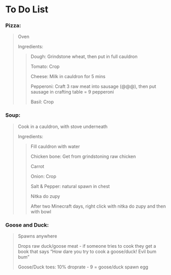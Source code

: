 # To Do List

### Pizza:
> Oven
> 
> Ingredients:
> 
>> Dough: Grindstone wheat, then put in full cauldron 
>>
>> Tomato: Crop
>>
>> Cheese: Milk in cauldron for 5 mins
>>
>> Pepperoni: Craft 3 raw meat into sausage (@@@), then put sausage in crafting table = 9 pepperoni
>>
>> Basil: Crop

### Soup:
> Cook in a cauldron, with stove underneath
> 
> Ingredients:
>
>> Fill cauldron with water
>>
>> Chicken bone: Get from grindstoning raw chicken
>>
>> Carrot
>>
>> Onion: Crop
>>
>> Salt & Pepper: natural spawn in chest
>>
>> Nitka do zupy 
>>
>> After two Minecraft days, right click with nitka do zupy and then with bowl

### Goose and Duck:
> Spawns anywhere
>
> Drops raw duck/goose meat - if someone tries to cook they get a book that says “How dare you try to cook a goose/duck! Evil bum bum”
>
> Goose/Duck toes: 10% droprate - 9 = goose/duck spawn egg